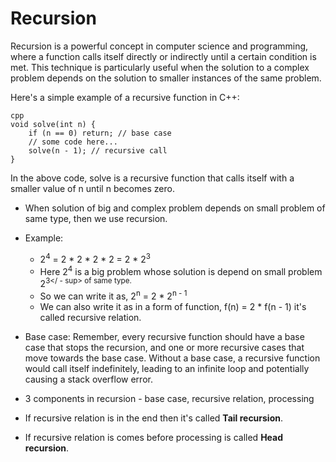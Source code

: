 # Recursion

Recursion is a powerful concept in computer science and programming, where a function calls itself directly or indirectly until a certain condition is met. This technique is particularly useful when the solution to a complex problem depends on the solution to smaller instances of the same problem.

Here's a simple example of a recursive function in C++:

```
cpp
void solve(int n) {
    if (n == 0) return; // base case
    // some code here...
    solve(n - 1); // recursive call
}
```
In the above code, solve is a recursive function that calls itself with a smaller value of n until n becomes zero.

- When solution of big and complex problem depends on small problem of same type, then we use recursion.
- Example: 
    - 2<sup>4</sup> = 2 * 2 * 2 * 2 = 2 * 2<sup>3</sup>
    - Here 2<sup>4</sup> is a big problem whose solution is depend on small problem 2<sup>3</ - sup> of same type.
    - So we can write it as, 2<sup>n</sup> = 2 * 2<sup>n - 1</sup>
    - We can also write it as in a form of function, f(n) = 2 * f(n - 1) it's called recursive relation.
- Base case: Remember, every recursive function should have a base case that stops the recursion, and one or more recursive cases that move towards the base case. Without a base case, a recursive function would call itself indefinitely, leading to an infinite loop and potentially causing a stack overflow error.

- 3 components in recursion - base case, recursive relation, processing
- If recursive relation is in the end then it's called **Tail recursion**.
- If recursive relation is comes before processing is called **Head recursion**.